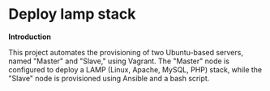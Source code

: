 # Deploy lamp stack

**Introduction**

This project automates the provisioning of two Ubuntu-based servers, named "Master" and "Slave," using Vagrant. The "Master" node is configured to deploy a LAMP (Linux, Apache, MySQL, PHP) stack, while the "Slave" node is provisioned using Ansible and a bash script.


